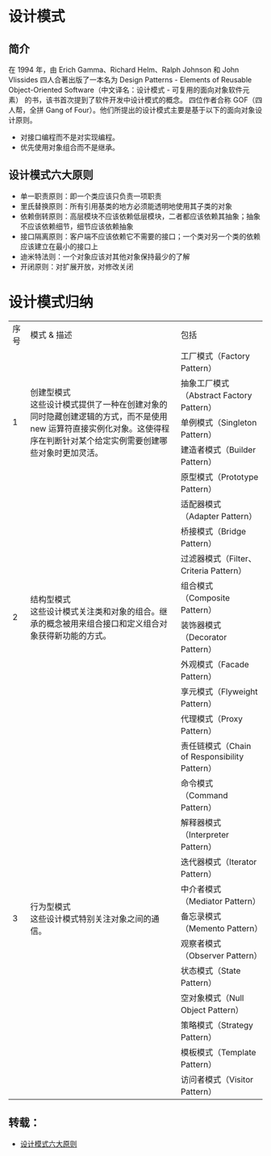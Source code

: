 # 设计模式
## 简介
在 1994 年，由 Erich Gamma、Richard Helm、Ralph Johnson 和 John Vlissides 四人合著出版了一本名为 Design Patterns - Elements of Reusable Object-Oriented Software（中文译名：设计模式 - 可复用的面向对象软件元素） 的书，该书首次提到了软件开发中设计模式的概念。
四位作者合称 GOF（四人帮，全拼 Gang of Four）。他们所提出的设计模式主要是基于以下的面向对象设计原则。 
- 对接口编程而不是对实现编程。 
- 优先使用对象组合而不是继承。 
## 设计模式六大原则
- 单一职责原则：即一个类应该只负责一项职责
- 里氏替换原则：所有引用基类的地方必须能透明地使用其子类的对象
- 依赖倒转原则：高层模块不应该依赖低层模块，二者都应该依赖其抽象；抽象不应该依赖细节，细节应该依赖抽象
- 接口隔离原则：客户端不应该依赖它不需要的接口；一个类对另一个类的依赖应该建立在最小的接口上
- 迪米特法则：一个对象应该对其他对象保持最少的了解
- 开闭原则：对扩展开放，对修改关闭
# 设计模式归纳
<table>
   <tr>
      <td>序号</td>
      <td>模式 & 描述</td>
      <td>包括</td>
   </tr>
   <tr>
      <td rowspan="5">1</td>
      <td rowspan="5">
          创建型模式
          <br/>
          这些设计模式提供了一种在创建对象的同时隐藏创建逻辑的方式，而不是使用 new 运算符直接实例化对象。这使得程序在判断针对某个给定实例需要创建哪些对象时更加灵活。
      </td>
      <td>
      工厂模式（Factory Pattern）
      </td>
   </tr>
   <tr>
      <td>抽象工厂模式（Abstract Factory Pattern）</td>
   </tr>
   <tr>
      <td>单例模式（Singleton Pattern）</td>
   </tr>
   <tr>
      <td>建造者模式（Builder Pattern）</td>
   </tr>
   <tr>
      <td>原型模式（Prototype Pattern）</td>
   </tr>
   <tr>
      <td rowspan="8">2</td>
      <td rowspan="8">结构型模式<br/>这些设计模式关注类和对象的组合。继承的概念被用来组合接口和定义组合对象获得新功能的方式。</td>
      <td>适配器模式（Adapter Pattern）</td>
   </tr>
   <tr>
      <td>桥接模式（Bridge Pattern）</td>
   </tr>
   <tr>
      <td>过滤器模式（Filter、Criteria Pattern）</td>
   </tr>
   <tr>
      <td>组合模式（Composite Pattern）</td>
   </tr>
   <tr>
      <td>装饰器模式（Decorator Pattern）</td>
   </tr>
   <tr>
      <td>外观模式（Facade Pattern）</td>
   </tr>
   <tr>
      <td>享元模式（Flyweight Pattern）</td>
   </tr>
   <tr>
      <td>代理模式（Proxy Pattern）</td>
   </tr>
   <tr>
      <td rowspan="12">3</td>
      <td rowspan="12">行为型模式<br/>这些设计模式特别关注对象之间的通信。</td>
      <td>责任链模式（Chain of Responsibility Pattern）</td>
   </tr>
   <tr>
      <td>命令模式（Command Pattern）</td>
   </tr>
   <tr>
      <td>解释器模式（Interpreter Pattern）</td>
   </tr>
   <tr>
      <td>迭代器模式（Iterator Pattern）</td>
   </tr>
   <tr>
      <td>中介者模式（Mediator Pattern）</td>
   </tr>
   <tr>
      <td>备忘录模式（Memento Pattern）</td>
   </tr>
   <tr>
      <td>观察者模式（Observer Pattern）</td>
   </tr>
   <tr>
      <td>状态模式（State Pattern）</td>
   </tr>
   <tr>
      <td>空对象模式（Null Object Pattern）</td>
   </tr>
   <tr>
      <td>策略模式（Strategy Pattern）</td>
   </tr>
   <tr>
      <td>模板模式（Template Pattern）</td>
   </tr>
   <tr>
      <td>访问者模式（Visitor Pattern）</td>
   </tr>
</table>

## 转载：
- [设计模式六大原则](https://www.cnblogs.com/shijingjing07/p/6227728.html)
